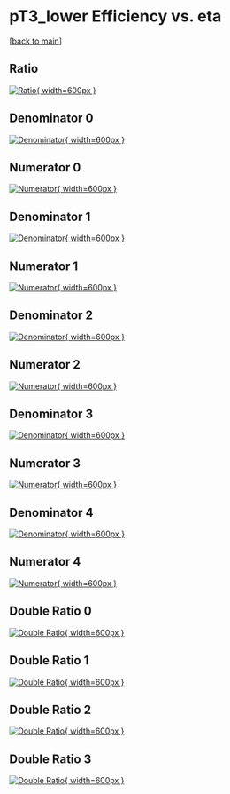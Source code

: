 # pT3_lower Efficiency vs. eta

[[back to main](./)]



## Ratio

[![Ratio](../mtv/var/pT3_lower_vtr_13_0_eff_eta.png){ width=600px }](../mtv/var/pT3_lower_vtr_13_0_eff_eta.pdf)

## Denominator 0

[![Denominator](../mtv/den/pT3_lower_vtr_13_0_eff_eta_den0.png){ width=600px }](../mtv/den/pT3_lower_vtr_13_0_eff_eta_den0.pdf)

## Numerator 0

[![Numerator](../mtv/num/pT3_lower_vtr_13_0_eff_eta_num0.png){ width=600px }](../mtv/num/pT3_lower_vtr_13_0_eff_eta_num0.pdf)

## Denominator 1

[![Denominator](../mtv/den/pT3_lower_vtr_13_0_eff_eta_den1.png){ width=600px }](../mtv/den/pT3_lower_vtr_13_0_eff_eta_den1.pdf)

## Numerator 1

[![Numerator](../mtv/num/pT3_lower_vtr_13_0_eff_eta_num1.png){ width=600px }](../mtv/num/pT3_lower_vtr_13_0_eff_eta_num1.pdf)

## Denominator 2

[![Denominator](../mtv/den/pT3_lower_vtr_13_0_eff_eta_den2.png){ width=600px }](../mtv/den/pT3_lower_vtr_13_0_eff_eta_den2.pdf)

## Numerator 2

[![Numerator](../mtv/num/pT3_lower_vtr_13_0_eff_eta_num2.png){ width=600px }](../mtv/num/pT3_lower_vtr_13_0_eff_eta_num2.pdf)

## Denominator 3

[![Denominator](../mtv/den/pT3_lower_vtr_13_0_eff_eta_den3.png){ width=600px }](../mtv/den/pT3_lower_vtr_13_0_eff_eta_den3.pdf)

## Numerator 3

[![Numerator](../mtv/num/pT3_lower_vtr_13_0_eff_eta_num3.png){ width=600px }](../mtv/num/pT3_lower_vtr_13_0_eff_eta_num3.pdf)

## Denominator 4

[![Denominator](../mtv/den/pT3_lower_vtr_13_0_eff_eta_den4.png){ width=600px }](../mtv/den/pT3_lower_vtr_13_0_eff_eta_den4.pdf)

## Numerator 4

[![Numerator](../mtv/num/pT3_lower_vtr_13_0_eff_eta_num4.png){ width=600px }](../mtv/num/pT3_lower_vtr_13_0_eff_eta_num4.pdf)

## Double Ratio 0

[![Double Ratio](../mtv/ratio/pT3_lower_vtr_13_0_eff_eta_ratio0.png){ width=600px }](../mtv/ratio/pT3_lower_vtr_13_0_eff_eta_ratio0.pdf)

## Double Ratio 1

[![Double Ratio](../mtv/ratio/pT3_lower_vtr_13_0_eff_eta_ratio1.png){ width=600px }](../mtv/ratio/pT3_lower_vtr_13_0_eff_eta_ratio1.pdf)

## Double Ratio 2

[![Double Ratio](../mtv/ratio/pT3_lower_vtr_13_0_eff_eta_ratio2.png){ width=600px }](../mtv/ratio/pT3_lower_vtr_13_0_eff_eta_ratio2.pdf)

## Double Ratio 3

[![Double Ratio](../mtv/ratio/pT3_lower_vtr_13_0_eff_eta_ratio3.png){ width=600px }](../mtv/ratio/pT3_lower_vtr_13_0_eff_eta_ratio3.pdf)

